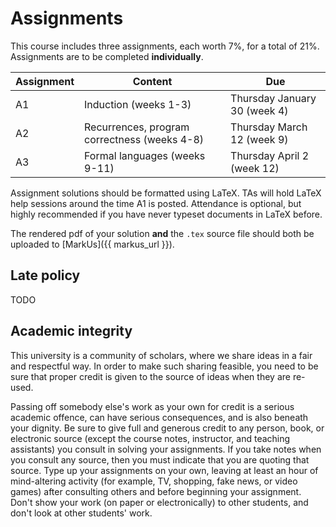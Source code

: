 # Assignments

This course includes three assignments, each worth 7%, for a total of 21%. Assignments are to be completed **individually**.

Assignment | Content | Due
-----------|---------|----
A1         | Induction (weeks 1-3) | Thursday January 30 (week 4)
A2         | Recurrences, program correctness (weeks 4-8) | Thursday March 12 (week 9)
A3         | Formal languages (weeks 9-11) | Thursday April 2 (week 12)


Assignment solutions should be formatted using LaTeX. TAs will hold LaTeX help sessions around the time A1 is posted. Attendance is optional, but highly recommended if you have never typeset documents in LaTeX before.

The rendered pdf of your solution **and** the `.tex` source file should both be uploaded to [MarkUs]({{ markus_url }}).

## Late policy

TODO

## Academic integrity

This university is a community of scholars,
where we share ideas in a fair and respectful way.  In order to
make such sharing feasible, you need to be sure that proper credit
is given to the source of ideas when they are re-used.

Passing off somebody else's work as your own for credit is a serious
academic offence, can have serious consequences, and is also beneath
your dignity.  Be sure to give full and generous credit to any
person, book, or electronic source (except the course notes,
instructor, and teaching assistants) you consult in solving your
assignments.  If you take notes when you consult any source, then
you must indicate that you are quoting that source.  Type up your
assignments on your own, leaving at least an hour of mind-altering
activity (for example, TV, shopping, fake news, or video games) after
consulting others and before beginning your assignment.  Don't show
your work (on paper or electronically) to other students, and don't
look at other students' work.


